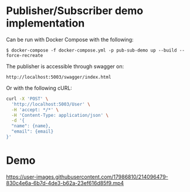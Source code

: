 # Publisher/Subscriber demo implementation

Can be run with Docker Compose with the following:

```
$ docker-compose -f docker-compose.yml -p pub-sub-demo up --build --force-recreate
```

The publisher is accessible through swagger on:

```
http://localhost:5003/swagger/index.html
```

Or with the following cURL:
```bash
curl -X 'POST' \
  'http://localhost:5003/User' \
  -H 'accept: */*' \
  -H 'Content-Type: application/json' \
  -d '{
  "name": {name},
  "email": {email}
}'
```

# Demo


https://user-images.githubusercontent.com/17986810/214096479-830c4e6a-6b7d-4de3-b62a-23ef616d85f9.mp4

